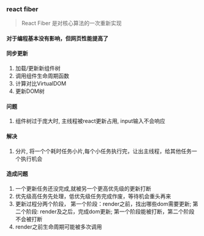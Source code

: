 ### react fiber
> React Fiber 是对核心算法的一次重新实现
 
#### 对于编程基本没有影响，但网页性能提高了

#### 同步更新
1. 加载/更新新组件树
2. 调用组件生命周期函数
3. 计算对比VirtualDOM
4. 更新DOM树

#### 问题
1. 组件树过于庞大时, 主线程被react更新占用, input输入不会响应

#### 解决
1. 分片, 将一个个耗时任务小片,每个小任务执行完，让出主线程，给其他任务一个执行机会


#### 造成问题
1. 一个更新任务还没完成,就被另一个更高优先级的更新打断
2. 优先级高任务先处理，低优先级任务完成作废，等待机会重头再来
3. 更新过程分两个阶段， 第一个阶段：render之前，找出哪些dom需要更新; 第二个阶段: render及之后，完成dom更新; 第一个阶段能被打断，第二个阶段不会被打断
4. render之前生命周期可能被多次调用





